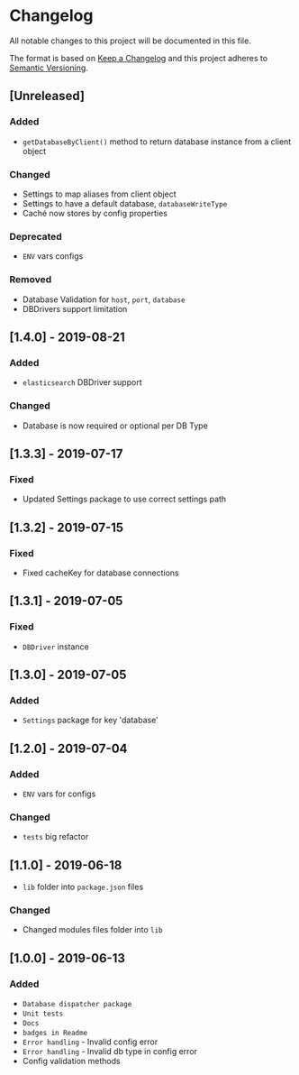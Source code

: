 # Changelog

All notable changes to this project will be documented in this file.

The format is based on [Keep a Changelog](http://keepachangelog.com/en/1.0.0/)
and this project adheres to [Semantic Versioning](http://semver.org/spec/v2.0.0.html).

## [Unreleased]
### Added
- `getDatabaseByClient()` method to return database instance from a client object

### Changed
- Settings to map aliases from client object
- Settings to have a default database, `databaseWriteType`
- Caché now stores by config properties

### Deprecated  
- `ENV` vars configs

### Removed
- Database Validation for `host`, `port`, `database`
- DBDrivers support limitation

## [1.4.0] - 2019-08-21
### Added
- `elasticsearch` DBDriver support

### Changed
- Database is now required or optional per DB Type

## [1.3.3] - 2019-07-17
### Fixed
- Updated Settings package to use correct settings path

## [1.3.2] - 2019-07-15
### Fixed
- Fixed cacheKey for database connections

## [1.3.1] - 2019-07-05
### Fixed
- `DBDriver` instance

## [1.3.0] - 2019-07-05
### Added
- `Settings` package for key 'database'

## [1.2.0] - 2019-07-04
### Added
- `ENV` vars for configs

### Changed
- `tests` big refactor

## [1.1.0] - 2019-06-18
- `lib` folder into `package.json` files

### Changed
- Changed modules files folder into `lib`

## [1.0.0] - 2019-06-13
### Added
- `Database dispatcher package`
- `Unit tests`
- `Docs`
- `badges in Readme`
- `Error handling` - Invalid config error
- `Error handling` - Invalid db type in config error
- Config validation methods